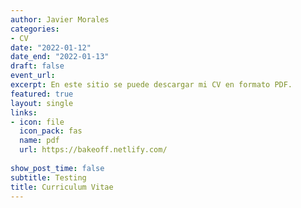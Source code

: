 ```yaml
---
author: Javier Morales
categories:
- CV
date: "2022-01-12"
date_end: "2022-01-13"
draft: false
event_url: 
excerpt: En este sitio se puede descargar mi CV en formato PDF.
featured: true
layout: single
links:
- icon: file
  icon_pack: fas
  name: pdf
  url: https://bakeoff.netlify.com/
  
show_post_time: false
subtitle: Testing
title: Curriculum Vitae
---
```



